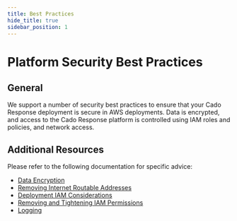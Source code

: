 ```yaml
---
title: Best Practices
hide_title: true
sidebar_position: 1
---
```


# Platform Security Best Practices

## General
We support a number of security best practices to ensure that your Cado Response deployment is secure in AWS deployments.
Data is encrypted, and access to the Cado Response platform is controlled using IAM roles and policies, and network access.


## Additional Resources
Please refer to the following documentation for specific advice:
* [Data Encryption](/cado-response/deploy/aws/security/data-encryption-overview)
* [Removing Internet Routable Addresses](/cado-response/deploy/aws/networking/internet-routable-addresses)
* [Deployment IAM Considerations](/cado-response/deploy/aws/iam/deployment-iam-considerations)
* [Removing and Tightening IAM Permissions](/cado-response/deploy/aws/iam/tightening-iam)
* [Logging](/cado-response/deploy/aws/security/logging)